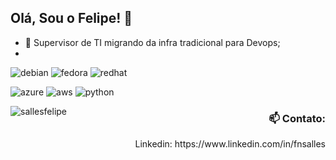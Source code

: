 ## Olá, Sou o Felipe! 👋

- 🔭 Supervisor de TI migrando da infra tradicional para Devops;
- 

![debian](https://img.shields.io/badge/Debian-A81D33?style=for-the-badge&logo=debian&logoColor=white)
![fedora](https://img.shields.io/badge/Fedora-294172?style=for-the-badge&logo=fedora&logoColor=white)
![redhat](https://img.shields.io/badge/Red%20Hat-EE0000?style=for-the-badge&logo=redhat&logoColor=white)

![azure](https://img.shields.io/badge/Microsoft_Azure-0089D6?style=for-the-badge&logo=microsoft-azure&logoColor=white)
![aws](https://img.shields.io/badge/Amazon_AWS-232F3E?style=for-the-badge&logo=amazon-aws&logoColor=white)
![python](https://img.shields.io/badge/Python-3776AB?style=for-the-badge&logo=python&logoColor=white)


<p><img align="left" src="https://github-readme-stats.vercel.app/api/top-langs?username=sallesfelipe&show_icons=true&locale=en&layout=compact" alt="sallesfelipe" /></p>


### <p style="text-align: right;">📫 Contato: </p>
  
<p style="text-align: right;">Linkedin: https://www.linkedin.com/in/fnsalles</p>
